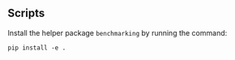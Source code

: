 ## Scripts

Install the helper package `benchmarking` by running the command:

```
pip install -e .
```
